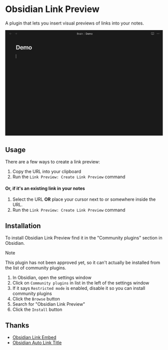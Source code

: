 # Obsidian Link Preview
A plugin that lets you insert visual previews of links into your notes.

![Plugin Demonstration GIF](https://github.com/Meikul/obsidian-link-preview/blob/master/Link%20Preview%20Demo.gif?raw=true)

## Usage
There are a few ways to create a link preview:
1. Copy the URL into your clipboard
2. Run the `Link Preview: Create Link Preview` command
#### Or, if it's an existing link in your notes
1. Select the URL **OR** place your cursor next to or somewhere inside the URL.
2. Run the `Link Preview: Create Link Preview` command

## Installation
To install Obsidian Link Preview find it in the "Community plugins" section in Obsidian.
> [!NOTE]
> This plugin has not been approved yet, so it can't actually be installed from the list of community plugins.
1. In Obsidian, open the settings window
2. Click on `Community plugins` in list in the left of the settings window
3. If it says `Restricted mode` is enabled, disable it so you can install community plugins
4. Click the `Browse` button
5. Search for "Obsidian Link Preview"
6. Click the `Install` button

## Thanks
- [Obsidian Link Embed](https://github.com/Seraphli/obsidian-link-embed)
- [Obsidian Auto Link Title](https://github.com/zolrath/obsidian-auto-link-title)
